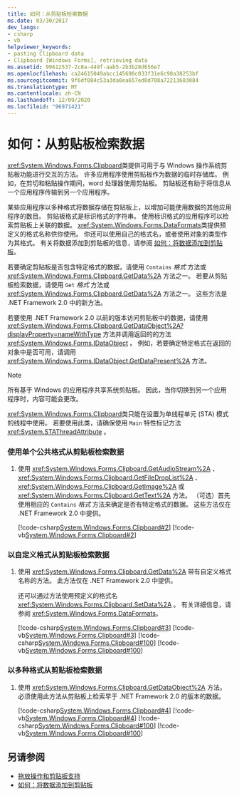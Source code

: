 ```yaml
---
title: 如何：从剪贴板检索数据
ms.date: 03/30/2017
dev_langs:
- csharp
- vb
helpviewer_keywords:
- pasting Clipboard data
- Clipboard [Windows Forms], retrieving data
ms.assetid: 99612537-2c8a-449f-aab5-2b3b28d656e7
ms.openlocfilehash: ca24615049abcc145698c033f31e6c98a38253bf
ms.sourcegitcommit: 9f6df084c53a3da0ea657ed0d708a72213683084
ms.translationtype: MT
ms.contentlocale: zh-CN
ms.lasthandoff: 12/09/2020
ms.locfileid: "96971421"
---
```

# <a name="how-to-retrieve-data-from-the-clipboard"></a>如何：从剪贴板检索数据

<xref:System.Windows.Forms.Clipboard>类提供可用于与 Windows 操作系统剪贴板功能进行交互的方法。 许多应用程序使用剪贴板作为数据的临时存储库。 例如，在剪切和粘贴操作期间，word 处理器使用剪贴板。 剪贴板还有助于将信息从一个应用程序传输到另一个应用程序。

某些应用程序以多种格式将数据存储在剪贴板上，以增加可能使用数据的其他应用程序的数目。 剪贴板格式是标识格式的字符串。 使用标识格式的应用程序可以检索剪贴板上关联的数据。 <xref:System.Windows.Forms.DataFormats>类提供预定义的格式名称供你使用。 你还可以使用自己的格式名，或者使用对象的类型作为其格式。 有关将数据添加到剪贴板的信息，请参阅 [如何：将数据添加到剪贴板](how-to-add-data-to-the-clipboard.md)。

若要确定剪贴板是否包含特定格式的数据，请使用 `Contains` *格式* 方法或 <xref:System.Windows.Forms.Clipboard.GetData%2A> 方法之一。 若要从剪贴板检索数据，请使用 `Get` *格式* 方法或 <xref:System.Windows.Forms.Clipboard.GetData%2A> 方法之一。 这些方法是 .NET Framework 2.0 中的新方法。

若要使用 .NET Framework 2.0 以前的版本访问剪贴板中的数据，请使用 <xref:System.Windows.Forms.Clipboard.GetDataObject%2A?displayProperty=nameWithType> 方法并调用返回的的方法 <xref:System.Windows.Forms.IDataObject> 。 例如，若要确定特定格式在返回的对象中是否可用，请调用 <xref:System.Windows.Forms.IDataObject.GetDataPresent%2A> 方法。

> [!NOTE]
> 所有基于 Windows 的应用程序共享系统剪贴板。 因此，当你切换到另一个应用程序时，内容可能会更改。
>
> <xref:System.Windows.Forms.Clipboard>类只能在设置为单线程单元 (STA) 模式的线程中使用。 若要使用此类，请确保使用 `Main` 特性标记方法 <xref:System.STAThreadAttribute> 。

### <a name="to-retrieve-data-from-the-clipboard-in-a-single-common-format"></a>使用单个公共格式从剪贴板检索数据

1. 使用 <xref:System.Windows.Forms.Clipboard.GetAudioStream%2A> 、 <xref:System.Windows.Forms.Clipboard.GetFileDropList%2A> 、 <xref:System.Windows.Forms.Clipboard.GetImage%2A> 或 <xref:System.Windows.Forms.Clipboard.GetText%2A> 方法。 （可选）首先使用相应的 `Contains` *格式* 方法来确定是否有特定格式的数据。 这些方法仅在 .NET Framework 2.0 中提供。

    [!code-csharp[System.Windows.Forms.Clipboard#2](~/samples/snippets/csharp/VS_Snippets_Winforms/System.Windows.Forms.Clipboard/CS/form1.cs#2)]
    [!code-vb[System.Windows.Forms.Clipboard#2](~/samples/snippets/visualbasic/VS_Snippets_Winforms/System.Windows.Forms.Clipboard/vb/form1.vb#2)]

### <a name="to-retrieve-data-from-the-clipboard-in-a-custom-format"></a>以自定义格式从剪贴板检索数据

1. 使用 <xref:System.Windows.Forms.Clipboard.GetData%2A> 带有自定义格式名称的方法。 此方法仅在 .NET Framework 2.0 中提供。

    还可以通过方法使用预定义的格式名 <xref:System.Windows.Forms.Clipboard.SetData%2A> 。 有关详细信息，请参阅 <xref:System.Windows.Forms.DataFormats>。

    [!code-csharp[System.Windows.Forms.Clipboard#3](~/samples/snippets/csharp/VS_Snippets_Winforms/System.Windows.Forms.Clipboard/CS/form1.cs#3)]
    [!code-vb[System.Windows.Forms.Clipboard#3](~/samples/snippets/visualbasic/VS_Snippets_Winforms/System.Windows.Forms.Clipboard/vb/form1.vb#3)]
    [!code-csharp[System.Windows.Forms.Clipboard#100](~/samples/snippets/csharp/VS_Snippets_Winforms/System.Windows.Forms.Clipboard/CS/form1.cs#100)]
    [!code-vb[System.Windows.Forms.Clipboard#100](~/samples/snippets/visualbasic/VS_Snippets_Winforms/System.Windows.Forms.Clipboard/vb/form1.vb#100)]

### <a name="to-retrieve-data-from-the-clipboard-in-multiple-formats"></a>以多种格式从剪贴板检索数据

1. 使用 <xref:System.Windows.Forms.Clipboard.GetDataObject%2A> 方法。 必须使用此方法从剪贴板上检索早于 .NET Framework 2.0 的版本的数据。

    [!code-csharp[System.Windows.Forms.Clipboard#4](~/samples/snippets/csharp/VS_Snippets_Winforms/System.Windows.Forms.Clipboard/CS/form1.cs#4)]
    [!code-vb[System.Windows.Forms.Clipboard#4](~/samples/snippets/visualbasic/VS_Snippets_Winforms/System.Windows.Forms.Clipboard/vb/form1.vb#4)]
    [!code-csharp[System.Windows.Forms.Clipboard#100](~/samples/snippets/csharp/VS_Snippets_Winforms/System.Windows.Forms.Clipboard/CS/form1.cs#100)]
    [!code-vb[System.Windows.Forms.Clipboard#100](~/samples/snippets/visualbasic/VS_Snippets_Winforms/System.Windows.Forms.Clipboard/vb/form1.vb#100)]

## <a name="see-also"></a>另请参阅

- [拖放操作和剪贴板支持](drag-and-drop-operations-and-clipboard-support.md)
- [如何：将数据添加到剪贴板](how-to-add-data-to-the-clipboard.md)
